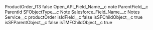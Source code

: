 <?xml version="1.0" encoding="UTF-8"?>
<CustomMetadata xmlns="http://soap.sforce.com/2006/04/metadata" xmlns:xsi="http://www.w3.org/2001/XMLSchema-instance" xmlns:xsd="http://www.w3.org/2001/XMLSchema">
    <label>ProductOrder_f13</label>
    <protected>false</protected>
    <values>
        <field>Open_API_Field_Name__c</field>
        <value xsi:type="xsd:string">note</value>
    </values>
    <values>
        <field>ParentField__c</field>
        <value xsi:type="xsd:string">ParentId</value>
    </values>
    <values>
        <field>SFObjectType__c</field>
        <value xsi:type="xsd:string">Note</value>
    </values>
    <values>
        <field>Salesforce_Field_Name__c</field>
        <value xsi:type="xsd:string">Notes</value>
    </values>
    <values>
        <field>Service__c</field>
        <value xsi:type="xsd:string">productOrder</value>
    </values>
    <values>
        <field>isIdField__c</field>
        <value xsi:type="xsd:boolean">false</value>
    </values>
    <values>
        <field>isSFChildObject__c</field>
        <value xsi:type="xsd:boolean">true</value>
    </values>
    <values>
        <field>isSFParentObject__c</field>
        <value xsi:type="xsd:boolean">false</value>
    </values>
    <values>
        <field>isTMFChildObject__c</field>
        <value xsi:type="xsd:boolean">true</value>
    </values>
</CustomMetadata>
